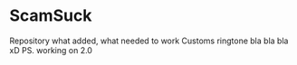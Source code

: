 # ScamSuck
Repository what added, what needed to work
Customs ringtone bla bla bla xD
PS. working on 2.0

